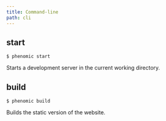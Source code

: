```yaml
---
title: Command-line
path: cli
---
```


## start

```console
$ phenomic start
```

Starts a development server in the current working directory.

## build

```console
$ phenomic build
```

Builds the static version of the website.
